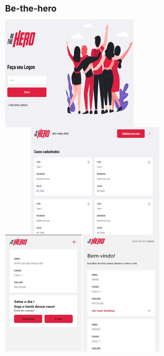 # Be-the-hero
<img src="https://github.com/raphaom35/Be-the-hero_ok/blob/master/frontend/tela1.PNG" width="420" height="350" align="left"/> 
<img src="https://github.com/raphaom35/Be-the-hero_ok/blob/master/frontend/tela2.PNG" width="420" height="350" align="right"/>
<img src="https://github.com/raphaom35/Be-the-hero_ok/blob/master/mobile/mobile.jpg" width="250" height="380" align="right"/>
<img src="https://github.com/raphaom35/Be-the-hero_ok/blob/master/mobile/mobile1.jpg" width="250" height="380" align="center"/>

  
  

